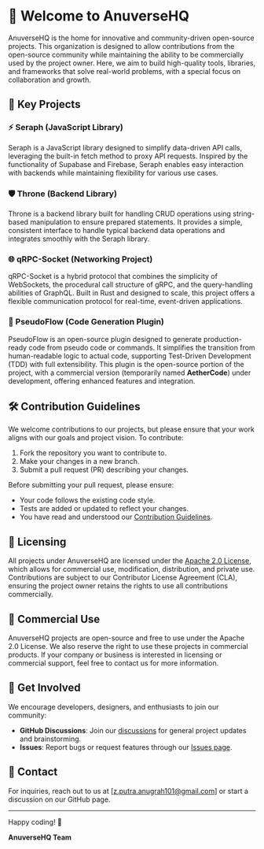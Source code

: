 # 🌌 Welcome to AnuverseHQ

AnuverseHQ is the home for innovative and community-driven open-source projects. This organization is designed to allow contributions from the open-source community while maintaining the ability to be commercially used by the project owner. Here, we aim to build high-quality tools, libraries, and frameworks that solve real-world problems, with a special focus on collaboration and growth.

## 🚀 Key Projects

### ⚡ Seraph (JavaScript Library)
Seraph is a JavaScript library designed to simplify data-driven API calls, leveraging the built-in fetch method to proxy API requests. Inspired by the functionality of Supabase and Firebase, Seraph enables easy interaction with backends while maintaining flexibility for various use cases.

### 🛡️ Throne (Backend Library)
Throne is a backend library built for handling CRUD operations using string-based manipulation to ensure prepared statements. It provides a simple, consistent interface to handle typical backend data operations and integrates smoothly with the Seraph library.

### 🌐 qRPC-Socket (Networking Project)
qRPC-Socket is a hybrid protocol that combines the simplicity of WebSockets, the procedural call structure of gRPC, and the query-handling abilities of GraphQL. Built in Rust and designed to scale, this project offers a flexible communication protocol for real-time, event-driven applications.

### 🔧 PseudoFlow (Code Generation Plugin)
PseudoFlow is an open-source plugin designed to generate production-ready code from pseudo code or commands. It simplifies the transition from human-readable logic to actual code, supporting Test-Driven Development (TDD) with full extensibility. This plugin is the open-source portion of the project, with a commercial version (temporarily named **AetherCode**) under development, offering enhanced features and integration.

## 🛠️ Contribution Guidelines

We welcome contributions to our projects, but please ensure that your work aligns with our goals and project vision. To contribute:
1. Fork the repository you want to contribute to.
2. Make your changes in a new branch.
3. Submit a pull request (PR) describing your changes.

Before submitting your pull request, please ensure:
- Your code follows the existing code style.
- Tests are added or updated to reflect your changes.
- You have read and understood our [Contribution Guidelines](CONTRIBUTING.md).

## 📜 Licensing

All projects under AnuverseHQ are licensed under the [Apache 2.0 License](LICENSE), which allows for commercial use, modification, distribution, and private use. Contributions are subject to our Contributor License Agreement (CLA), ensuring the project owner retains the rights to use all contributions commercially.

## 💼 Commercial Use

AnuverseHQ projects are open-source and free to use under the Apache 2.0 License. We also reserve the right to use these projects in commercial products. If your company or business is interested in licensing or commercial support, feel free to contact us for more information.

## 💬 Get Involved

We encourage developers, designers, and enthusiasts to join our community:
- **GitHub Discussions**: Join our [discussions](#) for general project updates and brainstorming.
- **Issues**: Report bugs or request features through our [Issues page](#).

## 📧 Contact

For inquiries, reach out to us at [z.putra.anugrah101@gmail.com] or start a discussion on our GitHub page.

---
Happy coding! 🚀

**AnuverseHQ Team**
